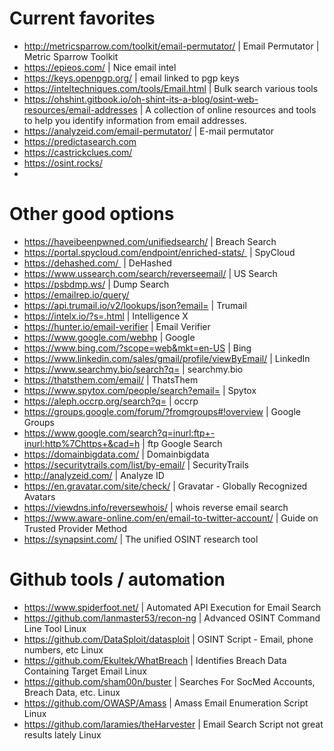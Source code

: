 # Current favorites
- http://metricsparrow.com/toolkit/email-permutator/ | Email Permutator | Metric Sparrow Toolkit
- https://epieos.com/ | Nice email intel
- https://keys.openpgp.org/ | email linked to pgp keys
- https://inteltechniques.com/tools/Email.html | Bulk search various tools
- https://ohshint.gitbook.io/oh-shint-its-a-blog/osint-web-resources/email-addresses | A collection of online resources and tools to help you identify information from email addresses.
- https://analyzeid.com/email-permutator/ | E-mail permutator
- https://predictasearch.com
- https://castrickclues.com/
- https://osint.rocks/
- 

  
# Other good options
- https://haveibeenpwned.com/unifiedsearch/ | Breach Search
- https://portal.spycloud.com/endpoint/enriched-stats/  | SpyCloud 
- https://dehashed.com/  | DeHashed 
- https://www.ussearch.com/search/reverseemail/ | US Search
- https://psbdmp.ws/ | Dump Search
- https://emailrep.io/query/ 
- https://api.trumail.io/v2/lookups/json?email= | Trumail
- https://intelx.io/?s=.html | Intelligence X
- https://hunter.io/email-verifier | Email Verifier
- https://www.google.com/webhp | Google
- https://www.bing.com/?scope=web&mkt=en-US | Bing
- https://www.linkedin.com/sales/gmail/profile/viewByEmail/ | LinkedIn
- https://www.searchmy.bio/search?q= | searchmy.bio
- https://thatsthem.com/email/ | ThatsThem
- https://www.spytox.com/people/search?email= | Spytox
- https://aleph.occrp.org/search?q= | occrp
- https://groups.google.com/forum/?fromgroups#!overview | Google Groups
- https://www.google.com/search?q=inurl:ftp+-inurl:http%7Chttps+&cad=h | ftp Google Search
- https://domainbigdata.com/ | Domainbigdata
- https://securitytrails.com/list/by-email/ | SecurityTrails
- http://analyzeid.com/ | Analyze ID
- https://en.gravatar.com/site/check/ | Gravatar - Globally Recognized Avatars
- https://viewdns.info/reversewhois/ | whois reverse email search
- https://www.aware-online.com/en/email-to-twitter-account/ | Guide on Trusted Provider Method
- https://synapsint.com/ | The unified OSINT research tool

  
# Github tools / automation
- https://www.spiderfoot.net/ | Automated API Execution for Email Search
- https://github.com/lanmaster53/recon-ng | Advanced OSINT Command Line Tool Linux
- https://github.com/DataSploit/datasploit | OSINT Script - Email, phone numbers, etc Linux
- https://github.com/Ekultek/WhatBreach | Identifies Breach Data Containing Target Email Linux
- https://github.com/sham00n/buster | Searches For SocMed Accounts, Breach Data, etc. Linux
- https://github.com/OWASP/Amass | Amass Email Enumeration Script Linux
- https://github.com/laramies/theHarvester | Email Search Script not great results lately Linux
